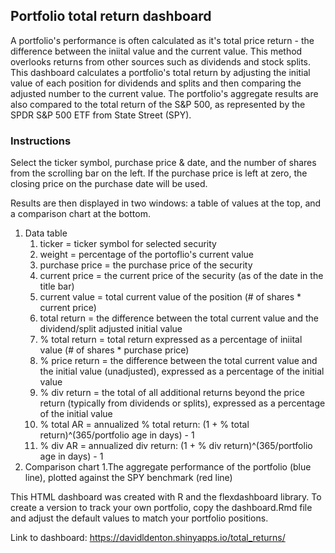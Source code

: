 ## Portfolio total return dashboard

A portfolio's performance is often calculated as it's total price return - the difference between the iniital value and the current value. This method overlooks returns from other sources such as dividends and stock splits. This dashboard calculates a portfolio's total return by adjusting the initial value of each position for dividends and splits and then comparing the adjusted number to the current value. The portfolio's aggregate results are also compared to the total return of the S&P 500, as represented by the SPDR S&P 500 ETF from State Street (SPY).

### Instructions
Select the ticker symbol, purchase price & date, and the number of shares from the scrolling bar on the left. If the purchase price is left at zero, the closing price on the purchase date will be used.

Results are then displayed in two windows: a table of values at the top, and a comparison chart at the bottom.
1. Data table
	1. ticker = ticker symbol for selected security
	1. weight = percentage of the portoflio's current value
	1. purchase price = the purchase price of the security
	1. current price = the current price of the security (as of the date in the title bar)
	1. current value = total current value of the position (# of shares * current price)
	1. total return = the difference between the total current value and the dividend/split adjusted initial value
	1. % total return = total return expressed as a percentage of iniital value (# of shares * purchase price)
	1. % price return = the difference between the total current value and the initial value (unadjusted), expressed as a percentage of the initial value
	1. % div return = the total of all additional returns beyond the price return (typically from dividends or splits), expressed as a percentage of the initial value
	1. % total AR = annualized % total return: (1 + % total return)^(365/portfolio age in days) - 1
	1. % div AR = annualized div return: (1 + % div return)^(365/portfolio age in days) - 1
1. Comparison chart
	1.The aggregate performance of the portfolio (blue line), plotted against the SPY benchmark (red line)

This HTML dashboard was created with R and the flexdashboard library. To create a version to track your own portfolio, copy the dashboard.Rmd file and adjust the default values to match your portfolio positions.

Link to dashboard: https://davidldenton.shinyapps.io/total_returns/